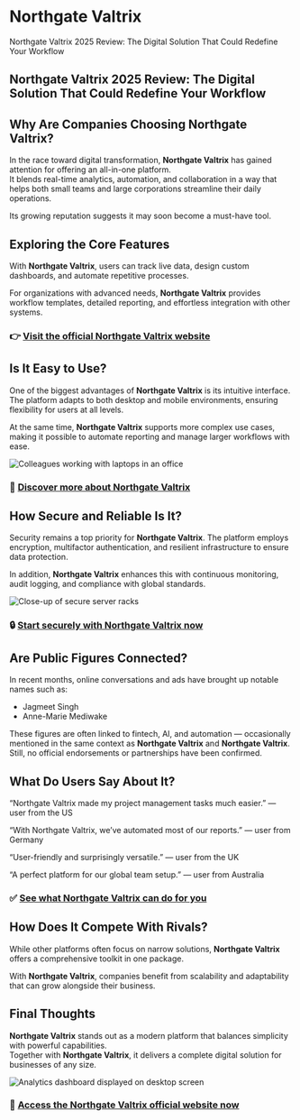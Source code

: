 # Northgate Valtrix
Northgate Valtrix 2025 Review: The Digital Solution That Could Redefine Your Workflow
## Northgate Valtrix 2025 Review: The Digital Solution That Could Redefine Your Workflow

## Why Are Companies Choosing Northgate Valtrix?
In the race toward digital transformation, **Northgate Valtrix** has gained attention for offering an all-in-one platform.  
It blends real-time analytics, automation, and collaboration in a way that helps both small teams and large corporations streamline their daily operations.  

Its growing reputation suggests it may soon become a must-have tool.

## Exploring the Core Features
With **Northgate Valtrix**, users can track live data, design custom dashboards, and automate repetitive processes.  

For organizations with advanced needs, **Northgate Valtrix** provides workflow templates, detailed reporting, and effortless integration with other systems.

### 👉 **[Visit the official Northgate Valtrix website](https://northgatevaltrix.net)**

## Is It Easy to Use?
One of the biggest advantages of **Northgate Valtrix** is its intuitive interface. The platform adapts to both desktop and mobile environments, ensuring flexibility for users at all levels.  

At the same time, **Northgate Valtrix** supports more complex use cases, making it possible to automate reporting and manage larger workflows with ease.

![Colleagues working with laptops in an office](https://images.pexels.com/photos/374720/pexels-photo-374720.jpeg?auto=compress&cs=tinysrgb&w=1170&h=780&dpr=1)

### 🔗 **[Discover more about Northgate Valtrix](https://northgatevaltrix.net)**

## How Secure and Reliable Is It?
Security remains a top priority for **Northgate Valtrix**. The platform employs encryption, multifactor authentication, and resilient infrastructure to ensure data protection.  

In addition, **Northgate Valtrix** enhances this with continuous monitoring, audit logging, and compliance with global standards.

![Close-up of secure server racks](https://media.istockphoto.com/id/1405739998/photo/setup-of-blade-servers-close-up.jpg?s=612x612&w=0&k=20&c=4eZBUIfiKI-jc6QrbSYlq0bw24y8oqJrqS7hTNvBnDo=)

### 🔒 **[Start securely with Northgate Valtrix now](https://northgatevaltrix.net)**

## Are Public Figures Connected?
In recent months, online conversations and ads have brought up notable names such as:  

- Jagmeet Singh
- Anne-Marie Mediwake  

These figures are often linked to fintech, AI, and automation — occasionally mentioned in the same context as **Northgate Valtrix** and **Northgate Valtrix**. Still, no official endorsements or partnerships have been confirmed.

## What Do Users Say About It?
“Northgate Valtrix made my project management tasks much easier.” — user from the US  

“With Northgate Valtrix, we’ve automated most of our reports.” — user from Germany  

“User-friendly and surprisingly versatile.” — user from the UK  

“A perfect platform for our global team setup.” — user from Australia  

### ✅ **[See what Northgate Valtrix can do for you](https://northgatevaltrix.net)**

## How Does It Compete With Rivals?
While other platforms often focus on narrow solutions, **Northgate Valtrix** offers a comprehensive toolkit in one package.  

With **Northgate Valtrix**, companies benefit from scalability and adaptability that can grow alongside their business.

## Final Thoughts
**Northgate Valtrix** stands out as a modern platform that balances simplicity with powerful capabilities.  
Together with **Northgate Valtrix**, it delivers a complete digital solution for businesses of any size.  

![Analytics dashboard displayed on desktop screen](https://images.pexels.com/photos/669619/pexels-photo-669619.jpeg?auto=compress&cs=tinysrgb&w=1170&h=780&dpr=1)

### 🚀 **[Access the Northgate Valtrix official website now](https://northgatevaltrix.net)**
